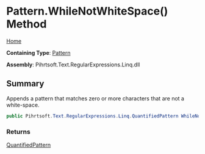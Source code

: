# Pattern\.WhileNotWhiteSpace\(\) Method

[Home](../../../../../../README.md)

**Containing Type**: [Pattern](../README.md)

**Assembly**: Pihrtsoft\.Text\.RegularExpressions\.Linq\.dll

## Summary

Appends a pattern that matches zero or more characters that are not a white\-space\.

```csharp
public Pihrtsoft.Text.RegularExpressions.Linq.QuantifiedPattern WhileNotWhiteSpace()
```

### Returns

[QuantifiedPattern](../../QuantifiedPattern/README.md)

